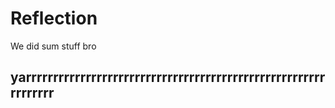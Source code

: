 # Reflection

We did sum stuff bro 

## yarrrrrrrrrrrrrrrrrrrrrrrrrrrrrrrrrrrrrrrrrrrrrrrrrrrrrrrrrrrrrrr